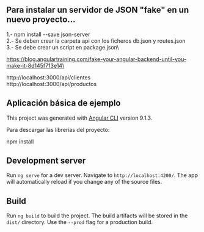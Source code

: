 ## Para instalar un servidor de JSON "fake" en un nuevo proyecto...

1.- npm install --save json-server\
2.- Se deben crear la carpeta api con los ficheros db.json y routes.json\
3.- Se debe crear un script en package.json\

https://blog.angulartraining.com/fake-your-angular-backend-until-you-make-it-8d145f713e14\

http://localhost:3000/api/clientes\
http://localhost:3000/api/productos

## Aplicación básica de ejemplo

This project was generated with [Angular CLI](https://github.com/angular/angular-cli) version 9.1.3.

Para descargar las librerías del proyecto:

npm install

## Development server

Run `ng serve` for a dev server. Navigate to `http://localhost:4200/`. The app will automatically reload if you change any of the source files.

## Build

Run `ng build` to build the project. The build artifacts will be stored in the `dist/` directory. Use the `--prod` flag for a production build.
